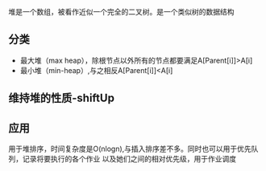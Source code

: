 堆是一个数组，被看作近似一个完全的二叉树。是一个类似树的数据结构
## 分类
- 最大堆（max heap），除根节点以外所有的节点都要满足A[Parent[i]]>A[i]
- 最小堆（min-heap）,与之相反A[Parent[i]]<A[i]
## 维持堆的性质-shiftUp
## 应用
用于堆排序，时间复杂度是O(nlogn),与插入排序差不多。同时也可以用于优先队列，记录将要执行的各个作业
以及她们之间的相对优先级，用于作业调度